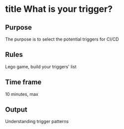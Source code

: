 # title What is your trigger?

## Purpose

The purpose is to select the potential triggers for CI/CD

## Rules

Lego game, build your triggers' list

## Time frame

10 minutes, max

## Output

Understanding trigger patterns
